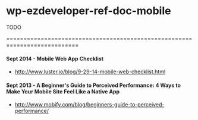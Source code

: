 wp-ezdeveloper-ref-doc-mobile
=============================

TODO

===========================================================================


#### Sept 2014 - Mobile Web App Checklist

- http://www.luster.io/blog/9-29-14-mobile-web-checklist.html



#### Sept 2013 - A Beginner's Guide to Perceived Performance: 4 Ways to Make Your Mobile Site Feel Like a Native App

- http://www.mobify.com/blog/beginners-guide-to-perceived-performance/
